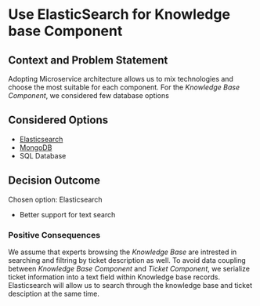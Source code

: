 # Use ElasticSearch for Knowledge base Component

## Context and Problem Statement
Adopting Microservice architecture allows us to mix technologies and choose the most suitable for each component. 
For the <i>Knowledge Base Component</i>, we considered few database options 

## Considered Options

* [Elasticsearch](https://www.elastic.co/elasticsearch/)
* [MongoDB](https://www.mongodb.com/)
* SQL Database

## Decision Outcome

Chosen option: Elasticsearch

* Better support for text search

### Positive Consequences

We assume that experts browsing the <i>Knowledge Base</i> are intrested in searching and filtring by ticket description as well. To avoid data coupling between <i>Knowledge Base Component</i> and <i>Ticket Component</i>, we serialize ticket information into a text field within Knowledge base records. Elasticsearch will allow us to search through the knowledge base and ticket desciption at the same time. 

